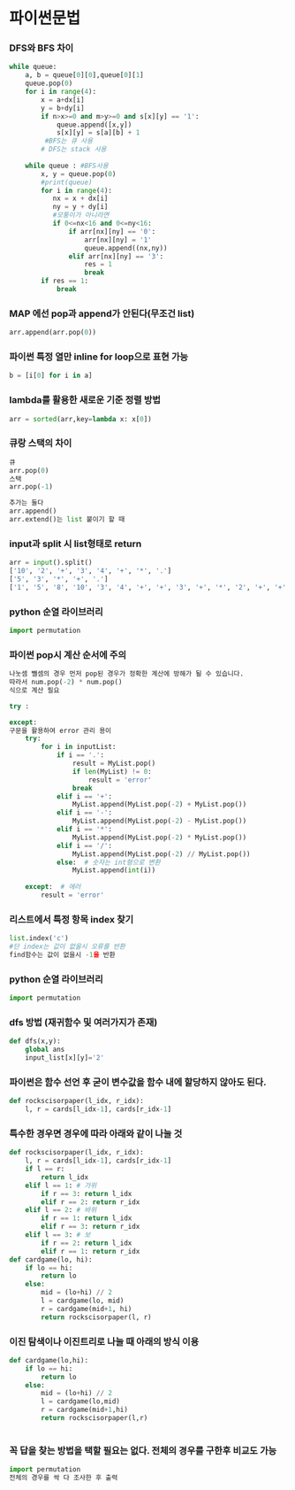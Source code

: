 # 파이썬문법

### DFS와 BFS 차이

```python
while queue:
    a, b = queue[0][0],queue[0][1]
    queue.pop(0)
    for i in range(4):
        x = a+dx[i]
        y = b+dy[i]
        if n>x>=0 and m>y>=0 and s[x][y] == '1':
            queue.append([x,y])
            s[x][y] = s[a][b] + 1
         #BFS는 큐 사용
        # DFS는 stack 사용
        
    while queue : #BFS사용
        x, y = queue.pop(0)
        #print(queue)
        for i in range(4):
           nx = x + dx[i]
           ny = y + dy[i]
           #모퉁이가 아니라면
           if 0<=nx<16 and 0<=ny<16:
               if arr[nx][ny] == '0':
                   arr[nx][ny] = '1'
                   queue.append((nx,ny))
               elif arr[nx][ny] == '3':
                   res = 1
                   break
        if res == 1:
            break
```



### MAP 에선 pop과 append가 안된다(무조건 list)

```python
arr.append(arr.pop(0))
```



### 파이썬 특정 열만 inline for loop으로 표현 가능

```python
b = [i[0] for i in a]
```



### lambda를 활용한 새로운 기준 정렬 방법

```python
arr = sorted(arr,key=lambda x: x[0])
```



### 큐랑 스택의 차이

```python
큐
arr.pop(0)
스택
arr.pop(-1)

추가는 둘다
arr.append()
arr.extend()는 list 붙이기 할 때
```

### input과 split 시 list형태로 return

```python
arr = input().split()
['10', '2', '+', '3', '4', '+', '*', '.']
['5', '3', '*', '+', '.']
['1', '5', '8', '10', '3', '4', '+', '+', '3', '+', '*', '2', '+', '+', '+', '.']
```

### python 순열 라이브러리

```python
import permutation
```

### 파이썬 pop시 계산 순서에 주의

```python
나눗셈 뺄셈의 경우 먼저 pop된 경우가 정확한 계산에 방해가 될 수 있습니다.
따라서 num.pop(-2) * num.pop()
식으로 계산 필요

try :

except:
구문을 활용하여 error 관리 용이
	try:
        for i in inputList:
            if i == '.':
                result = MyList.pop()
                if len(MyList) != 0:
                    result = 'error'
                break
            elif i == '+':
                MyList.append(MyList.pop(-2) + MyList.pop())
            elif i == '-':
                MyList.append(MyList.pop(-2) - MyList.pop())
            elif i == '*':
                MyList.append(MyList.pop(-2) * MyList.pop())
            elif i == '/':
                MyList.append(MyList.pop(-2) // MyList.pop())
            else:  # 숫자는 int형으로 변환
                MyList.append(int(i))
                
    except:  # 에러
        result = 'error'
```



### 리스트에서 특정 항목 index 찾기

```python
list.index('c')
#단 index는 값이 없을시 오류를 반환
find함수는 값이 없을시 -1을 반환
```



### python 순열 라이브러리

```python
import permutation
```

### 

### dfs 방법 (재귀함수 및 여러가지가 존재)

```python
def dfs(x,y):
    global ans
    input_list[x][y]='2'
```

### 

### 파이썬은 함수 선언 후 굳이 변수값을 함수 내에 할당하지 않아도 된다.

```python
def rockscisorpaper(l_idx, r_idx):
    l, r = cards[l_idx-1], cards[r_idx-1]
```

### 특수한 경우면 경우에 따라 아래와 같이 나눌 것

```python
def rockscisorpaper(l_idx, r_idx):
    l, r = cards[l_idx-1], cards[r_idx-1]
    if l == r:
        return l_idx
    elif l == 1: # 가위
        if r == 3: return l_idx
        elif r == 2: return r_idx
    elif l == 2: # 바위
        if r == 1: return l_idx
        elif r == 3: return r_idx
    elif l == 3: # 보
        if r == 2: return l_idx
        elif r == 1: return r_idx
def cardgame(lo, hi):
    if lo == hi:
        return lo
    else:
        mid = (lo+hi) // 2
        l = cardgame(lo, mid)
        r = cardgame(mid+1, hi)
        return rockscisorpaper(l, r)
```

### 이진 탐색이나 이진트리로 나눌 때 아래의 방식 이용

```python
def cardgame(lo,hi):
    if lo == hi:
        return lo
    else:
        mid = (lo+hi) // 2
        l = cardgame(lo,mid)
        r = cardgame(mid+1,hi)
        return rockscisorpaper(l,r)
    
```

### 꼭 답을 찾는 방법을 택할 필요는 없다. 전체의 경우를 구한후 비교도 가능

```python
import permutation
전체의 경우를 싹 다 조사한 후 출력
```

